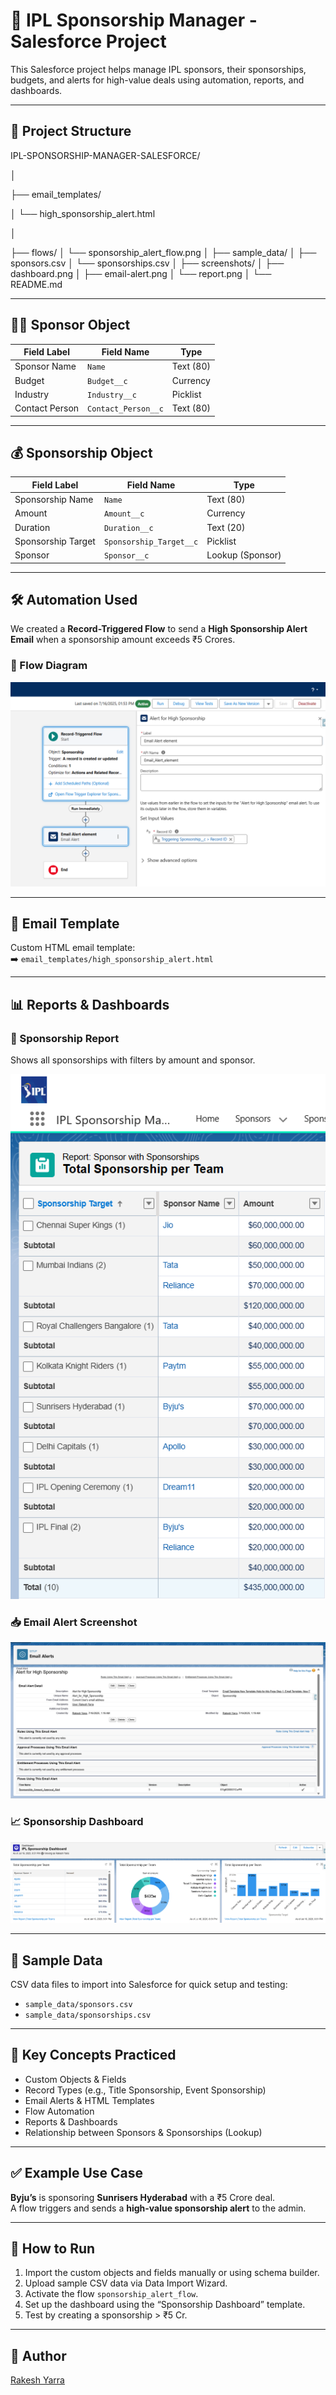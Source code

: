 # 🏏 IPL Sponsorship Manager - Salesforce Project

This Salesforce project helps manage IPL sponsors, their sponsorships, budgets, and alerts for high-value deals using automation, reports, and dashboards.

---

## 📁 Project Structure

IPL-SPONSORSHIP-MANAGER-SALESFORCE/

│

├── email_templates/

│ └── high_sponsorship_alert.html

│

├── flows/
│ └── sponsorship_alert_flow.png
│
├── sample_data/
│ ├── sponsors.csv
│ └── sponsorships.csv
│
├── screenshots/
│ ├── dashboard.png
│ ├── email-alert.png
│ └── report.png
│
└── README.md


---

## 🧑‍💼 Sponsor Object

| Field Label     | Field Name             | Type           |
|----------------|------------------------|----------------|
| Sponsor Name    | `Name`                | Text (80)      |
| Budget          | `Budget__c`           | Currency       |
| Industry        | `Industry__c`         | Picklist       |
| Contact Person  | `Contact_Person__c`   | Text (80)      |

---

## 💰 Sponsorship Object

| Field Label          | Field Name                    | Type            |
|----------------------|-------------------------------|-----------------|
| Sponsorship Name     | `Name`                        | Text (80)       |
| Amount               | `Amount__c`                   | Currency        |
| Duration             | `Duration__c`                 | Text (20)       |
| Sponsorship Target   | `Sponsorship_Target__c`       | Picklist        |
| Sponsor              | `Sponsor__c`                  | Lookup (Sponsor)|

---

## 🛠️ Automation Used

We created a **Record-Triggered Flow** to send a **High Sponsorship Alert Email** when a sponsorship amount exceeds ₹5 Crores.

### 📌 Flow Diagram
![Flow Diagram](flows/sponsorship_alert_flow.png)

---

## 📧 Email Template

Custom HTML email template:  
➡️ `email_templates/high_sponsorship_alert.html`

---

## 📊 Reports & Dashboards

### 🧾 Sponsorship Report
Shows all sponsorships with filters by amount and sponsor.

![Report](screenshots/report.png)

### 📥 Email Alert Screenshot
![Email Alert](screenshots/email-alert.png)

### 📈 Sponsorship Dashboard
![Dashboard](screenshots/dashboard.png)

---

## 📁 Sample Data

CSV data files to import into Salesforce for quick setup and testing:

- `sample_data/sponsors.csv`
- `sample_data/sponsorships.csv`

---

## 🧠 Key Concepts Practiced

- Custom Objects & Fields  
- Record Types (e.g., Title Sponsorship, Event Sponsorship)  
- Email Alerts & HTML Templates  
- Flow Automation  
- Reports & Dashboards  
- Relationship between Sponsors & Sponsorships (Lookup)

---

## ✅ Example Use Case

**Byju’s** is sponsoring **Sunrisers Hyderabad** with a ₹5 Crore deal.  
A flow triggers and sends a **high-value sponsorship alert** to the admin.

---

## 🧪 How to Run

1. Import the custom objects and fields manually or using schema builder.  
2. Upload sample CSV data via Data Import Wizard.  
3. Activate the flow `sponsorship_alert_flow`.  
4. Set up the dashboard using the “Sponsorship Dashboard” template.  
5. Test by creating a sponsorship > ₹5 Cr.

---

## 🔗 Author

[Rakesh Yarra](http://www.linkedin.com/in/rakeshyarra)
